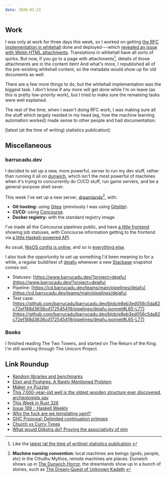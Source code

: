 ```yaml
---
date: 2020-02-23
---
```


## Work

I was only at work for three days this week, so I worked on getting
[the RFC implementation in whitehall][] done and deployed---which
[revealed an issue with Welsh HTML attachments][].  Translations in
whitehall have all sorts of quirks.  But now, if you go to a page with
attachments[^rfc_eg], details of those attachments are in the content
item!  And what's more, I republished all of the pre-existing
whitehall content, so the metadata would show up for old documents as
well.

There are a few more things to do, but the whitehall implementation
was the biggest task.  I don't know if any more will get done while
I'm on leave (as this is pretty low-priority work), but I tried to
make sure the remaining tasks were well explained.

The rest of the time, when I wasn't doing RFC work, I was making sure
all the stuff which largely resided in my head (eg, how the machine
learning automation worked) made sense to other people and had
documentation.

[^rfc_eg]: Like the [latest (at the time of writing) statistics publication](https://www.gov.uk/api/content/government/statistics/public-sector-finances-uk-january-2020).

[the RFC implementation in whitehall]: https://github.com/alphagov/whitehall/pull/5353
[revealed an issue with Welsh HTML attachments]: https://github.com/alphagov/whitehall/pull/5376
[latest (at the time of writing) statistics publication]:

## Miscellaneous

### barrucadu.dev

I decided to set up a new, more powerful, server to run my dev stuff,
rather than running it all on [dunwich][], which isn't the most
powerful of machines when it's trying to concurrently do CI/CD stuff,
run game servers, and be a general-purpose shell sever.

This week I've set up a new server, [dreamlands][][^names], with:

- **Git hosting:** using [Gitea][] (previously I was using [Gitolite][]).
- **CI/CD:** using [Concourse][].
- **Docker registry:** with the standard registry image.

[^names]: **Machine naming convention:** local machines are beings
  (gods, people, etc) in the Cthulhu Mythos, remote machines are
  places.  Dunwich shows up in [The Dunwich Horror][], the dreamlands
  show up in a bunch of stories, such as [The Dream-Quest of Unknown
  Kadath][].

I've made all the Concourse pipelines public, and have [a little
frontend][] showing job statuses, with Concourse information getting
to the frontend via [a little Haskell-powered API][].

As usual, [NixOS config is online][], and so is [everything else][].

I also took the opportunity to set up something I'd been meaning to
for a while, a regular build/test of [dejafu][] whenever a new
[Stackage][] snapshot comes out:

- Statuses: [https://www.barrucadu.dev/?project=dejafu](https://www.barrucadu.dev/?project=dejafu)
- Pipeline: [https://cd.barrucadu.dev/teams/main/pipelines/dejafu](https://cd.barrucadu.dev/teams/main/pipelines/dejafu)
- Test case: [https://github.com/barrucadu/barrucadu.dev/blob/e8eb3ed056c5da82c72ef188d3636cd172545419/pipelines/dejafu.jsonnet#L65-L77](https://github.com/barrucadu/barrucadu.dev/blob/e8eb3ed056c5da82c72ef188d3636cd172545419/pipelines/dejafu.jsonnet#L65-L77)

[dunwich]: https://memo.barrucadu.co.uk/machines.html#dunwich
[dreamlands]: https://memo.barrucadu.co.uk/machines.html#dreamlands
[The Dunwich Horror]: http://www.hplovecraft.com/writings/texts/fiction/dh.aspx
[The Dream-Quest of Unknown Kadath]: http://www.hplovecraft.com/writings/texts/fiction/dq.aspx
[Gitea]: https://gitea.io/
[Gitolite]: https://gitolite.com/gitolite/index.html
[Concourse]: https://concourse-ci.org/
[a little frontend]: https://www.barrucadu.dev/
[a little Haskell-powered API]: https://github.com/barrucadu/barrucadu.dev/tree/master/event-api-server
[NixOS config is online]: https://github.com/barrucadu/nixfiles/tree/master/hosts/dreamlands
[everything else]: https://github.com/barrucadu/barrucadu.dev
[dejafu]: https://github.com/barrucadu/dejafu
[Stackage]: https://www.stackage.org/

### Books

I finished reading The Two Towers, and started on The Return of the
King.  I'm still working through The Unicorn Project.

## Link Roundup

- [Random libraries and benchmarks](https://alexey.kuleshevi.ch/blog/2019/12/21/random-benchmarks/)
- [Elixir and Postgres: A Rarely Mentioned Problem](https://blog.soykaf.com/post/postgresql-elixir-troubles/)
- [Maker <-> Puzzler](https://phildini.dev/maker-puzzler)
- [This 7,000-year-old well is the oldest wooden structure ever discovered, archeologists say](https://www.ctvnews.ca/sci-tech/this-7-000-year-old-well-is-the-oldest-wooden-structure-ever-discovered-archeologists-say-1.4815023)
- [This Week in Rust 326](https://this-week-in-rust.org/blog/2020/02/18/this-week-in-rust-326/)
- [Issue 199 :: Haskell Weekly](https://haskellweekly.news/issue/199.html)
- [Why the fuck are we templating yaml?](https://leebriggs.co.uk/blog/2019/02/07/why-are-we-templating-yaml.html)
- [GHC Proposal: Delimited continuation primops](https://github.com/ghc-proposals/ghc-proposals/pull/313)
- [Church vs Curry Types](https://lispcast.com/church-vs-curry-types/)
- [What would Dijkstra do? Proving the associativity of min](https://byorgey.wordpress.com/2020/02/23/what-would-dijkstra-do-proving-the-associativity-of-min/)
